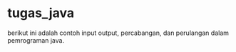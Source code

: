 # tugas_java
berikut ini adalah contoh input output, percabangan, dan perulangan dalam pemrograman java.
